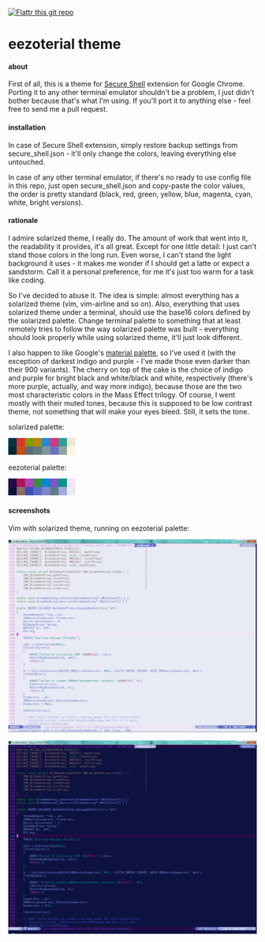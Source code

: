 [![Flattr this git repo](http://api.flattr.com/button/flattr-badge-large.png)](https://flattr.com/submit/auto?user_id=unic0rn&url=https://github.com/unic0rn/eezoterial&title=eezoterial&language=&tags=github&category=software)

eezoterial theme
================

#### about ####

First of all, this is a theme for [Secure Shell](<https://chrome.google.com/webstore/detail/secure-shell/pnhechapfaindjhompbnflcldabbghjo>) extension for Google Chrome. Porting it to any other terminal emulator shouldn't be a problem, I just didn't bother because that's what I'm using. If you'll port it to anything else - feel free to send me a pull request.

#### installation ####

In case of Secure Shell extension, simply restore backup settings from secure_shell.json - it'll only change the colors, leaving everything else untouched.

In case of any other terminal emulator, if there's no ready to use config file in this repo, just open secure_shell.json and copy-paste the color values, the order is pretty standard (black, red, green, yellow, blue, magenta, cyan, white, bright versions).

#### rationale ####

I admire solarized theme, I really do. The amount of work that went into it, the readability it provides, it's all great. Except for one little detail: I just can't stand those colors in the long run. Even worse, I can't stand the light background it uses - it makes me wonder if I should get a latte or expect a sandstorm. Call it a personal preference, for me it's just too warm for a task like coding.

So I've decided to abuse it. The idea is simple: almost everything has a solarized theme (vim, vim-airline and so on). Also, everything that uses solarized theme under a terminal, should use the base16 colors defined by the solarized palette. Change terminal palette to something that at least remotely tries to follow the way solarized palette was built - everything should look properly while using solarized theme, it'll just look different.

I also happen to like Google's [material palette](<https://material.google.com/style/color.html#color-color-palette>), so I've used it (with the exception of darkest indigo and purple - I've made those even darker than their 900 variants). The cherry on top of the cake is the choice of indigo and purple for bright black and white/black and white, respectively (there's more purple, actually, and way more indigo), because those are the two most characteristic colors in the Mass Effect trilogy. Of course, I went mostly with their muted tones, because this is supposed to be low contrast theme, not something that will make your eyes bleed. Still, it sets the tone.

solarized palette:

![solarized](/images/base16_solarized.png?raw=true)

eezoterial palette:

![eezoterial](/images/base16_eezoterial.png?raw=true)

#### screenshots ####

Vim with solarized theme, running on eezoterial palette:

![light](/images/eezoterial_vim_light.png?raw=true)

![dark](/images/eezoterial_vim_dark.png?raw=true)
